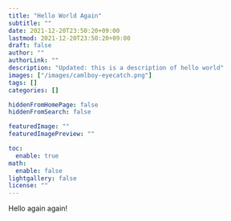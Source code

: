 ```yaml
---
title: "Hello World Again"
subtitle: ""
date: 2021-12-20T23:50:20+09:00
lastmod: 2021-12-20T23:50:20+09:00
draft: false
author: ""
authorLink: ""
description: "Updated: this is a description of hello world"
images: ["/images/camlboy-eyecatch.png"]
tags: []
categories: []

hiddenFromHomePage: false
hiddenFromSearch: false

featuredImage: ""
featuredImagePreview: ""

toc:
  enable: true
math:
  enable: false
lightgallery: false
license: ""
---
```


Hello again again!

<!--more-->
